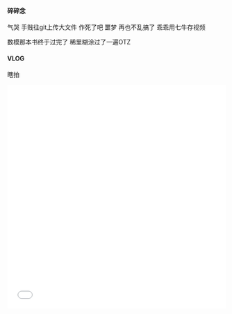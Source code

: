 #### 碎碎念

气哭
手贱往git上传大文件
作死了吧
噩梦
再也不乱搞了
乖乖用七牛存视频

数模那本书终于过完了
稀里糊涂过了一遍OTZ

#### VLOG

瞎拍
<!--more-->

<iframe src="//player.bilibili.com/player.html?aid=35643592&cid=62512619&page=1" scrolling="no" border="0" frameborder="no" framespacing="0" allowfullscreen="true" width="100%" height="515"> </iframe>